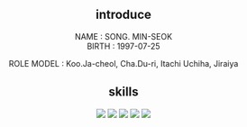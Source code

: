 <div align=center>






## introduce
NAME : SONG. MIN-SEOK
<br>
BIRTH : 1997-07-25

ROLE MODEL :  Koo.Ja-cheol, Cha.Du-ri, Itachi Uchiha, Jiraiya


## skills
<img src="https://img.shields.io/badge/PYTHON-3776AB?style=for-the-badge&logo=python&logoColor=white">
<img src="https://img.shields.io/badge/Java-007396?style=for-the-badge&logo=java&logoColor=white">
<img src="https://img.shields.io/badge/django-092E20?style=for-the-badge&logo=django&logoColor=white">
<img src="https://img.shields.io/badge/Spring-6DB33F?style=for-the-badge&logo=spring&logoColor=white">
<img src="https://img.shields.io/badge/Spring%20Boot-6DB33F?style=for-the-badge&logo=spring&logoColor=white">
